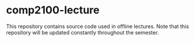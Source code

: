 # comp2100-lecture

This repository contains source code used in offline lectures.
Note that this repository will be updated constantly throughout the semester.

